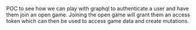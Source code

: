 
POC to see how we can play with graphql to authenticate a user and have them join an open game.
Joining the open game will grant them an access token which can then be used to access game data and create mutations.
